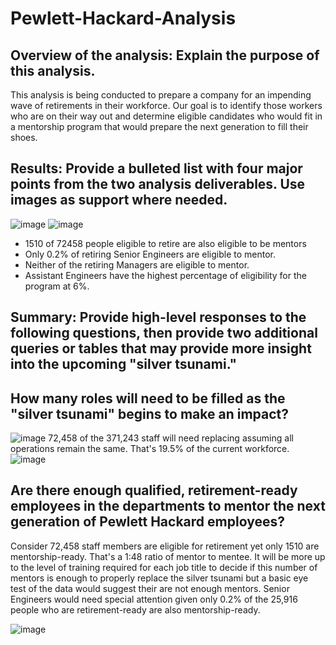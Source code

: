 # Pewlett-Hackard-Analysis

## Overview of the analysis: Explain the purpose of this analysis.

This analysis is being conducted to prepare a company for an impending wave of retirements in their workforce.  Our goal is to identify those workers who are on their
way out and determine eligible candidates who would fit in a mentorship program that would prepare the next generation to fill their shoes.


## Results: Provide a bulleted list with four major points from the two analysis deliverables. Use images as support where needed.
  
  ![image](https://user-images.githubusercontent.com/99847046/166125837-5e73d6e5-5a3a-4df3-8d1f-906c20d8a9be.png)
  ![image](https://user-images.githubusercontent.com/99847046/166126342-5573dbab-4e0a-4112-a906-d213427617fb.png)
  
  - 1510 of 72458 people eligible to retire are also eligible to be mentors
  - Only 0.2% of retiring Senior Engineers are eligible to mentor.
  - Neither of the retiring Managers are eligible to mentor. 
  - Assistant Engineers have the highest percentage of eligibility for the program at 6%.

## Summary: Provide high-level responses to the following questions, then provide two additional queries or tables that may provide more insight into the upcoming "silver tsunami."

## How many roles will need to be filled as the "silver tsunami" begins to make an impact?
![image](https://user-images.githubusercontent.com/99847046/166126435-ce131e88-6c56-42e3-8a51-5b6e2300d93a.png)
72,458 of the 371,243 staff will need replacing assuming all operations remain the same.  That's 19.5% of the current workforce.
![image](https://user-images.githubusercontent.com/99847046/166127491-27389188-3524-4d5a-8c98-9ef6a405d118.png)


## Are there enough qualified, retirement-ready employees in the departments to mentor the next generation of Pewlett Hackard employees?
Consider 72,458 staff members are eligible for retirement yet only 1510 are mentorship-ready. That's a 1:48 ratio of mentor to mentee.  It will be more up to 
the level of training required for each job title to decide if this number of mentors is enough to properly replace the silver tsunami but a basic eye test of the data would suggest their are not enough mentors.  Senior Engineers would need special attention given only 0.2% of the 25,916 people who are retirement-ready are also mentorship-ready.

![image](https://user-images.githubusercontent.com/99847046/166130072-b40fa0b1-687a-40f6-85ec-6647d9bb4919.png)

